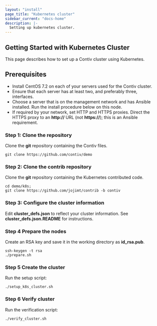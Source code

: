 ```yaml
---
layout: "install"
page_title: "Kubernetes cluster"
sidebar_current: "docs-home"
description: |-
  Setting up kubernetes cluster.
---
```


## Getting Started with Kubernetes Cluster

This page describes how to set up a Contiv cluster using Kubernetes.

## Prerequisites
* Install CentOS 7.2 on each of your servers used for the Contiv cluster.
* Ensure that each server has at least two, and preferably three, interfaces.
* Choose a server that is on the management network and has Ansible installed. Run the install procedure below on this node.
* If required by your network, set HTTP and HTTPS proxies. Direct the HTTPS proxy to an **http://** URL (not **https://**); this is an Ansible requirement.

### Step 1: Clone the repository

Clone the **git** repository containing the Contiv files.  

```
git clone https://github.com/contiv/demo
```

### Step 2: Clone the contrib repository

Clone the **git** repository containing the Kubernetes contributed code.

```
cd demo/k8s;
git clone https://github.com/jojimt/contrib -b contiv
```

### Step 3: Configure the cluster information
Edit **cluster_defs.json** to reflect your cluster information. See **cluster_defs.json.README** for instructions.

### Step 4 Prepare the nodes
Create an RSA key and save it in the working directory as **id_rsa.pub**.

```
ssh-keygen -t rsa
./prepare.sh
```

### Step 5 Create the cluster
Run the setup script:

```
./setup_k8s_cluster.sh
```

### Step 6 Verify cluster
Run the verification script:

```
./verify_cluster.sh
```
